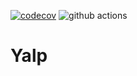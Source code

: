 [![codecov](https://codecov.io/gh/alidn/Yalp/branch/master/graph/badge.svg)](https://codecov.io/gh/alidn/Yalp)
![github actions](https://github.com/alidn/Yalp/workflows/Go/badge.svg)
# Yalp

